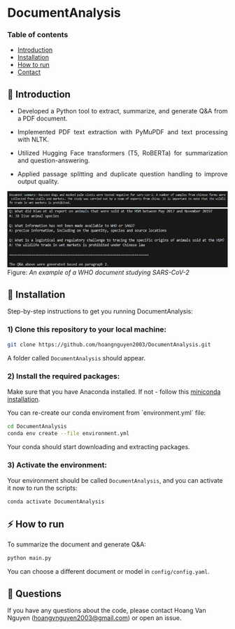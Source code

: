 # DocumentAnalysis

### Table of contents
* [Introduction](#star2-introduction)
* [Installation](#wrench-installation)
* [How to run](#zap-how-to-run) 
* [Contact](#raising_hand-questions)

## :star2: Introduction

* <p align="justify">Developed a Python tool to extract, summarize, and generate Q&A from a PDF document.</p>
* <p align="justify">Implemented PDF text extraction with PyMuPDF and text processing with NLTK.</p>
* <p align="justify">Utilized Hugging Face transformers (T5, RoBERTa) for summarization and question-answering.</p>
* <p align="justify">Applied passage splitting and duplicate question handling to improve output quality.</p>

![summary](/images/summary.PNG)
![qa](/images/qa.PNG)
Figure: *An example of a WHO document studying SARS-CoV-2*

## :wrench: Installation

<p align="justify">Step-by-step instructions to get you running DocumentAnalysis:</p>

### 1) Clone this repository to your local machine:

```bash
git clone https://github.com/hoangnguyen2003/DocumentAnalysis.git
```

A folder called `DocumentAnalysis` should appear.

### 2) Install the required packages:

Make sure that you have Anaconda installed. If not - follow this [miniconda installation](https://www.anaconda.com/docs/getting-started/miniconda/install).

<p align="justify">You can re-create our conda enviroment from `environment.yml` file:</p>

```bash
cd DocumentAnalysis
conda env create --file environment.yml
```

<p align="justify">Your conda should start downloading and extracting packages.</p>

### 3) Activate the environment:

Your environment should be called `DocumentAnalysis`, and you can activate it now to run the scripts:

```bash
conda activate DocumentAnalysis
```

## :zap: How to run 
<p align="justify">To summarize the document and generate Q&A:</p>

```bash
python main.py
```

You can choose a different document or model in `config/config.yaml`.

## :raising_hand: Questions
If you have any questions about the code, please contact Hoang Van Nguyen (hoangvnguyen2003@gmail.com) or open an issue.